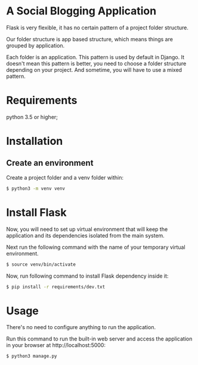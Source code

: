 # A Social Blogging Application

Flask is very flexible, it has no certain pattern of a project folder structure.

Our folder structure is app based structure, which means things are grouped by application.

Each folder is an application. This pattern is used by default in Django. It doesn't mean this pattern is better, you need to choose a folder structure depending on your project. And sometime, you will have to use a mixed pattern.

# Requirements
python 3.5 or higher;

# Installation

## Create an environment
Create a project folder and a venv folder within:

``` bash
$ python3 -m venv venv
```

# Install Flask
Now, you will need to set up virtual environment that will keep the application and its dependencies isolated from the main system.

Next run the following command with the name of your temporary virtual environment.

``` bash
$ source venv/bin/activate
```

Now, run following command to install Flask dependency inside it:

``` bash
$ pip install -r requirements/dev.txt
```

# Usage
There's no need to configure anything to run the application. 

Run this command to run the built-in web server and access the application in your browser at http://localhost:5000:

``` bash
$ python3 manage.py
```
